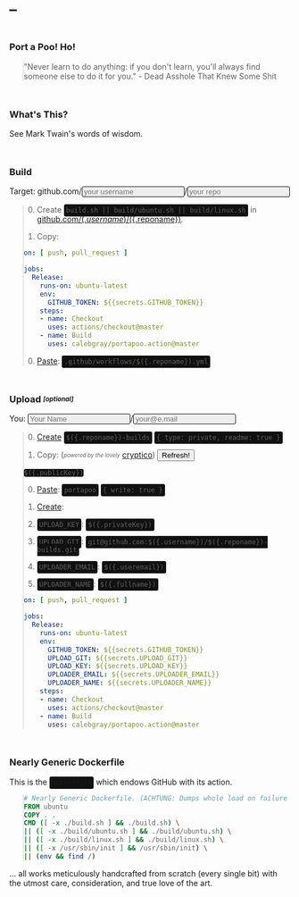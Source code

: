 <style>
.shell { zoom:125% }
.header-level-1 { display:none }
img._ { display:none }
blockquote { background-image:none;padding:0 }
pre,.header-level-2,.highlight { border:0 }
.highlighter-rouge,pre.highlight,code { background:#111;padding:4px;border-radius:3px }
input { background:#eee;border:1px solid #111;border-radius:3px;color:#111;padding-left:3px }
h3 { margin-top:50px }
</style>
# _
<script src="https://cdnjs.cloudflare.com/ajax/libs/cryptico/0.0.1343522940/cryptico.min.js"></script>
<script>
'use strict';

const $hook_prefix = '_';
const $hook_key = $hook_prefix+'id';

let $hook_id = 0;
Object.defineProperty(Object.prototype, $hook_key, {
  get: function() {
    Object.defineProperty(this, $hook_key, { value: $hook_id++, writable: false });
    return this[$hook_key];
  }
});

const $hook_ = {};
function $hook(context, id, hook) {
  switch (arguments.length) {
  case 1:
    id = context.id;
  case 2:
    if (!$hook_[id]) return;
    for (const hook of Object.values($hook_[id].hooks)) {
      for (const trigger of Object.values($hook_[id].triggers)) {
        hook.call(trigger, context);
      }
    }
    return;
  default:
    if (!$hook_[id]) {
      $hook_[id] = {
        triggers: { [context[$hook_key]]: context },
        hooks: { [hook[$hook_key]]: hook },
      };
    } else {
      $hook_[id].triggers[context[$hook_key]] = context;
      $hook_[id].hooks[hook[$hook_key]] = hook;
    }
    for (const hook of Object.values($hook_[id].hooks)) {
      hook.call(context);
    }
  }
}

function $unhook(context, hook, id) {
  switch (arguments.length) {
  case 2:
    id = context.id;
  case 3:
    delete $hook_[id].hooks[hook[$hook_key]];
    return;
  default:
    delete $hook_[context.id];
  }
}

function $hook_once(context, id, hook) {
  const unhook = function(trigger) {
    $unhook(this, unhook);
    hook.call(this, trigger);
  };
  $hook(context, id, unhook);
}

function setEscapedHtml(trigger) {
  if (!trigger) return;
  this.innerHTML = (typeof trigger === typeof "" ? trigger : trigger.value).replace(/&/g, '&amp;').replace(/</g, '&lt;').replace(/>/g, '&gt;').replace(/"/g, '&quot;').replace(/'/g, '&#039;');
}

function setEscapedUri(trigger) {
  if (!trigger) return;
  this.innerHTML = encodeURI(typeof trigger === typeof "" ? trigger : trigger.value);
}

function renderTemplate(templateHtml, v, trigger) {
  if (!trigger) return;
  v[trigger.id] = typeof trigger === typeof "" ? trigger : trigger.value;
  this.innerHTML = eval('`'+templateHtml.replace(/`/g, "\\`")+'`');
}

const $hook_template_variable = /(\$)\({\.(.*?)}\)/g;
function compileTemplate(trigger) {
  const templateSource = trigger.parentNode.parentNode;
  trigger.parentNode.remove();

  if (!templateSource) return;
  const templateRaw = templateSource.innerHTML;
  if (!templateRaw) return;

  const variables = {};
  let templateHtml = '';

  const templateParts = templateRaw.split($hook_template_variable);
  let partType = templateParts[0] === '$' && templateParts.length > 0 ? 0 : 2;
  for (let templatePart of templateParts) {
    switch (partType) {
    case 0:
      partType = 1;
      continue;
    case 1:
      partType = 2;
      variables[templatePart] = '';
      templateHtml += '${v.'+templatePart+'}';
      continue;
    case 2:
      partType = 0;
      templateHtml += templatePart;
    }
  }

  renderTemplate.bind(templateSource, templateHtml, variables)();
  for (const variable of Object.keys(variables)) {
    $hook(templateSource, variable, renderTemplate.bind(templateSource, templateHtml, variables));
  }
}

let passPhrase = "";
let privateKey = cryptico.generateRSAKey(passPhrase, 2048);
let publicKey = cryptico.publicKeyString(privateKey);

$hook(null, 'keys', function() {
  $hook("");
  $hook(this);
})
</script>

### Port a Poo! Ho!

> "Never learn to do anything: if you don't learn, you'll always find someone else to do it for you." - Dead Asshole That Knew Some Shit


### What's This?

See Mark Twain's words of wisdom.


### Build

Target: <label for="username">github.com/<input id="username" type="text" oninput="$hook(this)" onpropertychange="$hook(this)" placeholder="your username"></label><label for="reponame">/<input id="reponame" type="text" oninput="$hook(this)" onpropertychange="$hook(this)" placeholder="your repo"></label>

> 0. Create `build.sh || build/ubuntu.sh || build/linux.sh` in [github.com/$({.username})/$({.reponame})](https://github.com/$({.username})/$({.reponame})/new/master).
> 
> 0. Copy:
> 
> ```yaml
> on: [ push, pull_request ]
> 
> jobs:
>   Release:
>     runs-on: ubuntu-latest
>     env:
>       GITHUB_TOKEN: ${{secrets.GITHUB_TOKEN}}
>     steps:
>     - name: Checkout
>       uses: actions/checkout@master
>     - name: Build
>       uses: calebgray/portapoo.action@master
> ```
> 
> 0. [Paste](https://github.com/$({.username})/$({.reponame})/new/master): `.github/workflows/$({.reponame}).yml`
> 
> <img class="_" onload="compileTemplate(this)" src="data:image/svg+xml,<svg xmlns='http://www.w3.org/2000/svg'/>"/>


### Upload _<sub><sup>[optional]</sup></sub>_

You: <label for="fullname"><input id="fullname" type="email" oninput="$hook(this)" onpropertychange="$hook(this)" placeholder="Your Name"></label><label for="useremail">/<input id="useremail" type="email" oninput="$hook(this)" onpropertychange="$hook(this)" placeholder="your@e.mail"></label>

> 0. [Create](https://github.com/new) `$({.reponame})-builds` `{ type: private, readme: true }`
> 
> 0. Copy: (_<sub><sup>powered by the lovely</sup></sub>_ [cryptico](https://github.com/wwwtyro/cryptico)) <button id="keys" onclick="$hook(this)">Refresh!</button>
>
> ```
> $({.publicKey})
> ```
> 
> 0. [Paste](https://github.com/$({.username})/$({.reponame})-builds/settings/keys/new): `portapoo` `{ write: true }`
> 
> 0. [Create](https://github.com/$({.username})/$({.reponame})/settings/secrets):
> 
> 0. `UPLOAD_KEY`: `$({.privateKey})`
> 
> 0. `UPLOAD_GIT`: `git@github.com:$({.username})/$({.reponame})-builds.git`
> 
> 0. `UPLOADER_EMAIL`: `$({.useremail})`
> 
> 0. `UPLOADER_NAME`: `$({.fullname})`
> 
> ```yaml
> on: [ push, pull_request ]
> 
> jobs:
>   Release:
>     runs-on: ubuntu-latest
>     env:
>       GITHUB_TOKEN: ${{secrets.GITHUB_TOKEN}}
>       UPLOAD_GIT: ${{secrets.UPLOAD_GIT}}
>       UPLOAD_KEY: ${{secrets.UPLOAD_KEY}}
>       UPLOADER_EMAIL: ${{secrets.UPLOADER_EMAIL}}
>       UPLOADER_NAME: ${{secrets.UPLOADER_NAME}}
>     steps:
>     - name: Checkout
>       uses: actions/checkout@master
>     - name: Build
>       uses: calebgray/portapoo.action@master
> ```
> 
> <img class="_" onload="compileTemplate(this)" src="data:image/svg+xml,<svg xmlns='http://www.w3.org/2000/svg'/>"/>


### Nearly Generic Dockerfile

This is the `Dockerfile` which endows GitHub with its action.

> ```dockerfile
> # Nearly Generic Dockerfile. (ACHTUNG: Dumps whole load on failure because this is for professionals that don't believe in standards but follow them anyway. That's an endless loop straight to insanity... isn't it. >_<)
> FROM ubuntu
> COPY . .
> CMD ([ -x ./build.sh ] && ./build.sh) \
> || ([ -x ./build/ubuntu.sh ] && ./build/ubuntu.sh) \
> || ([ -x ./build/linux.sh ] && ./build/linux.sh) \
> || ([ -x /usr/sbin/init ] && /usr/sbin/init) \
> || (env && find /)
> ```

... all works meticulously handcrafted from scratch (every single bit) with the utmost care, consideration, and true love of the art.